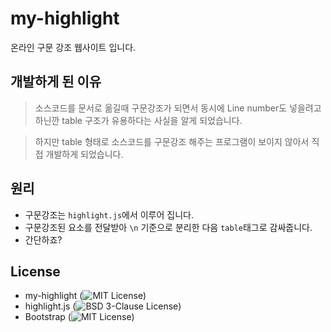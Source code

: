 # my-highlight
온라인 구문 강조 웹사이트 입니다.

## 개발하게 된 이유
> 소스코드를 문서로 옮길때 구문강조가 되면서 동시에 Line number도 넣을려고 하닌깐
> table 구조가 유용하다는 사실을 알게 되었습니다.

> 하지만 table 형태로 소스코드를 구문강조 해주는 프로그램이 보이지 않아서 직접 개발하게 되었습니다.

## 원리
- 구문강조는 `highlight.js`에서 이루어 집니다.
- 구문강조된 요소를 전달받아 `\n` 기준으로 분리한 다음 `table`태그로 감싸줍니다.
- 간단하죠?

## License
- my-highlight (![MIT License](https://github.com/yejun614/my-highlight/blob/main/LICENSE))
- highlight.js (![BSD 3-Clause License](https://github.com/highlightjs/highlight.js/blob/main/LICENSE))
- Bootstrap (![MIT License](https://github.com/twbs/bootstrap/blob/main/LICENSE))

